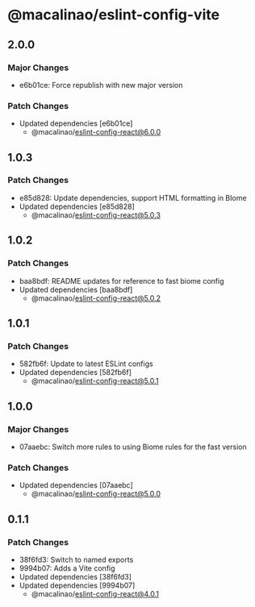 # @macalinao/eslint-config-vite

## 2.0.0

### Major Changes

- e6b01ce: Force republish with new major version

### Patch Changes

- Updated dependencies [e6b01ce]
  - @macalinao/eslint-config-react@6.0.0

## 1.0.3

### Patch Changes

- e85d828: Update dependencies, support HTML formatting in BIome
- Updated dependencies [e85d828]
  - @macalinao/eslint-config-react@5.0.3

## 1.0.2

### Patch Changes

- baa8bdf: README updates for reference to fast biome config
- Updated dependencies [baa8bdf]
  - @macalinao/eslint-config-react@5.0.2

## 1.0.1

### Patch Changes

- 582fb6f: Update to latest ESLint configs
- Updated dependencies [582fb6f]
  - @macalinao/eslint-config-react@5.0.1

## 1.0.0

### Major Changes

- 07aaebc: Switch more rules to using Biome rules for the fast version

### Patch Changes

- Updated dependencies [07aaebc]
  - @macalinao/eslint-config-react@5.0.0

## 0.1.1

### Patch Changes

- 38f6fd3: Switch to named exports
- 9994b07: Adds a Vite config
- Updated dependencies [38f6fd3]
- Updated dependencies [9994b07]
  - @macalinao/eslint-config-react@4.0.1

